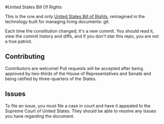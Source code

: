 #United States Bill Of Rights
 
This is the one and only [United States Bill of Rights](Rights.md),
reimagined in the technology built for managing living documents: git.

Each time the constitution changed, it's a new commit.
You should read it, view the commit history and diffs,
and if you don't star this repo, you are not a true patriot.


## Contributing

Contributors are welcome! Pull requests will be accepted after being approved
by two-thirds of the House of Representatives and Senate and being ratified by three-quarters of
the States.

## Issues

To file an issue, you must file a case in court and have it appealed
to the Supreme Court of United States. They should be able to resolve any issues you
have regarding the document.
